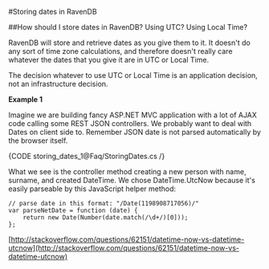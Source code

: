 #Storing dates in RavenDB

##How should I store dates in RavenDB? Using UTC? Using Local Time?

RavenDB will store and retrieve dates as you give them to it. It doesn't do any sort of time zone calculations, and therefore doesn't really care whatever the dates that you give it are in UTC or Local Time.

The decision whatever to use UTC or Local Time is an application decision, not an infrastructure decision.

**Example 1**

Imagine we are building fancy ASP.NET MVC application with a lot of AJAX code calling some REST JSON controllers. We probably want to deal with Dates on client side to. Remember JSON date is not parsed automatically by the browser itself.

{CODE storing_dates_1@Faq/StoringDates.cs /}

What we see is the controller method creating a new person with name, surname, and created DateTime. We chose DateTime.UtcNow because it's easily parseable by this JavaScript helper method:

    // parse date in this format: "/Date(1198908717056)/"
    var parseNetDate = function (date) {
    	return new Date(Number(date.match(/\d+/)[0]));
    };

[http://stackoverflow.com/questions/62151/datetime-now-vs-datetime-utcnow](http://stackoverflow.com/questions/62151/datetime-now-vs-datetime-utcnow)
